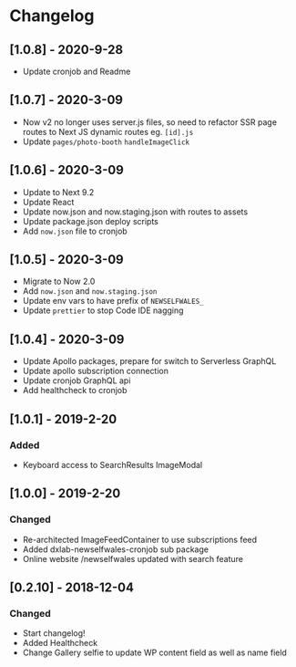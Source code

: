 # Changelog

## [1.0.8] - 2020-9-28

- Update cronjob and Readme

## [1.0.7] - 2020-3-09

- Now v2 no longer uses server.js files, so need to refactor SSR page routes to Next JS dynamic routes eg. `[id].js`
- Update `pages/photo-booth` `handleImageClick`

## [1.0.6] - 2020-3-09

- Update to Next 9.2
- Update React
- Update now.json and now.staging.json with routes to assets
- Update package.json deploy scripts
- Add `now.json` file to cronjob

## [1.0.5] - 2020-3-09

- Migrate to Now 2.0
- Add `now.json` and `now.staging.json`
- Update env vars to have prefix of `NEWSELFWALES_`
- Update `prettier` to stop Code IDE nagging

## [1.0.4] - 2020-3-09

- Update Apollo packages, prepare for switch to Serverless GraphQL
- Update apollo subscription connection
- Update cronjob GraphQL api
- Add healthcheck to cronjob

## [1.0.1] - 2019-2-20

### Added

- Keyboard access to SearchResults ImageModal

## [1.0.0] - 2019-2-20

### Changed

- Re-architected ImageFeedContainer to use subscriptions feed
- Added dxlab-newselfwales-cronjob sub package
- Online website /newselfwales updated with search feature

## [0.2.10] - 2018-12-04

### Changed

- Start changelog!
- Added Healthcheck
- Change Gallery selfie to update WP content field as well as name field
